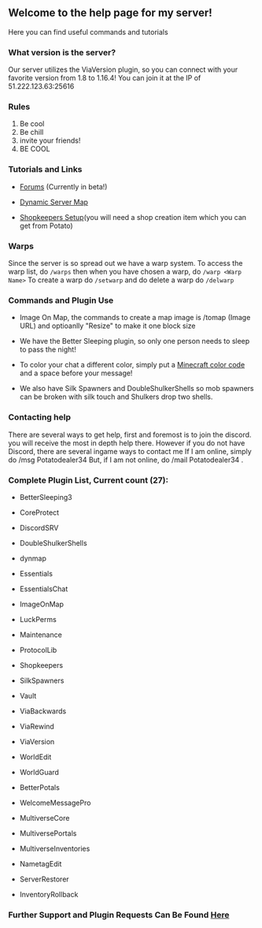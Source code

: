 ## Welcome to the help page for my server!

Here you can find useful commands and tutorials

### What version is the server?

Our server utilizes the ViaVersion plugin, so you can connect with your favorite version from 1.8 to 1.16.4! You can join it at the IP of 51.222.123.63:25616

### Rules

1. Be cool
2. Be chill
3. invite your friends!
4. BE COOL

### Tutorials and Links

- [Forums](http://forums.wrathoftheteletubbies.live) (Currently in beta!)

- [Dynamic Server Map](http://51.222.123.63:8123/)

- [Shopkeepers Setup](https://github.com/Shopkeepers/Shopkeepers-Wiki/wiki/Player-Shop-Setup)(you will need a shop creation item which you can get from Potato)

### Warps
Since the server is so spread out we have a warp system. To access the warp list, do ``/warps`` then when you have chosen a warp, do ``/warp <Warp Name>`` To create a warp do ``/setwarp`` and do delete a warp do ``/delwarp``

### Commands and Plugin Use

- Image On Map, the commands to create a map image is /tomap (Image URL) and optioanlly "Resize" to make it one block size

- We have the Better Sleeping plugin, so only one person needs to sleep to pass the night!

- To color your chat a different color, simply put a [Minecraft color code](https://minecraft.gamepedia.com/Formatting_codes) and a space before your message!

- We also have Silk Spawners and DoubleShulkerShells so mob spawners can be broken with silk touch and Shulkers drop two shells.

### Contacting help

There are several ways to get help, first and foremost is to join the discord. you will receive the most in depth help there. However if you do not have Discord, there are several ingame  ways to contact me If I am online, simply do /msg Potatodealer34 <Your Message Here> But, if I am not online, do /mail Potatodealer34 <Your Message Here>.

### Complete Plugin List, Current count (27):

- BetterSleeping3

- CoreProtect

- DiscordSRV

- DoubleShulkerShells

- dynmap

- Essentials

- EssentialsChat

- ImageOnMap

- LuckPerms

- Maintenance

- ProtocolLib

- Shopkeepers

- SilkSpawners

- Vault

- ViaBackwards

- ViaRewind

- ViaVersion

- WorldEdit

- WorldGuard

- BetterPotals

- WelcomeMessagePro

- MultiverseCore

- MultiversePortals

- MultiverseInventories

- NametagEdit

- ServerRestorer

- InventoryRollback


### Further Support and Plugin Requests Can Be Found [Here](https://discord.gg/mXwce6T9DF)

<script src="https://l18x13w5nz23.statuspage.io/embed/script.js"></script>
